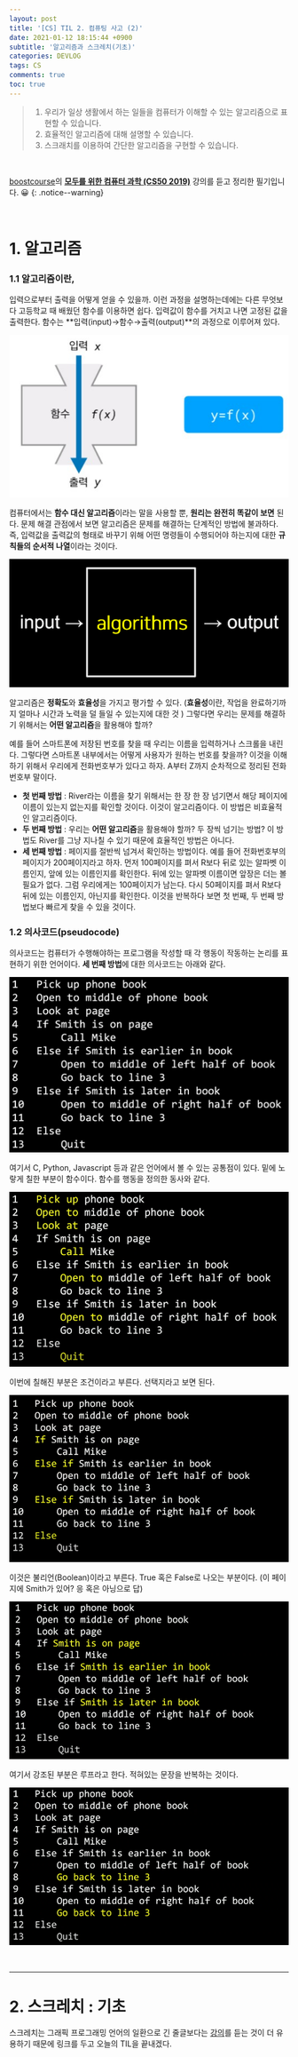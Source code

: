 ```yaml
---
layout: post
title: '[CS] TIL 2. 컴퓨팅 사고 (2)'
date: 2021-01-12 18:15:44 +0900
subtitle: '알고리즘과 스크레치(기초)'
categories: DEVLOG
tags: CS
comments: true
toc: true
---
```


> 1. 우리가 일상 생활에서 하는 일들을 컴퓨터가 이해할 수 있는 알고리즘으로 표현할 수 있습니다.
> 2. 효율적인 알고리즘에 대해 설명할 수 있습니다.
> 3. 스크래치를 이용하여 간단한 알고리즘을 구현할 수 있습니다.

<br>

[boostcourse](https://www.boostcourse.org/)의 **[모두를 위한 컴퓨터 과학 (CS50 2019)](https://www.boostcourse.org/cs112/joinLectures/43415)** 강의를 듣고 정리한 필기입니다. 😀 
{: .notice--warning}

<br>

# 1. 알고리즘

### 1.1 알고리즘이란,

입력으로부터 출력을 어떻게 얻을 수 있을까. 이런 과정을 설명하는데에는 다른 무엇보다 고등학교 때 배웠던 함수를 이용하면 쉽다. 입력값이 함수를 거치고 나면 고정된 값을 출력한다. 함수는 **입력(input)→함수→출력(output)**의 과정으로 이루어져 있다.

![title](/assets/img/DEVLOG/CS/TIL2/2021-01-12-CS-TIL2-1.png)

컴퓨터에서는 **함수 대신 알고리즘**이라는 말을 사용할 뿐, **원리는 완전히 똑같이 보면** 된다. 문제 해결 관점에서 보면 알고리즘은 문제를 해결하는 단계적인 방법에 불과하다. 즉, 입력값을 출력값의 형태로 바꾸기 위해 어떤 명령들이 수행되어야 하는지에 대한 **규칙들의 순서적 나열**이라는 것이다.

![title](/assets/img/DEVLOG/CS/TIL2/2021-01-12-CS-TIL2-2.png)

알고리즘은 **정확도**와 **효율성**을 가지고 평가할 수 있다. (**효율성**이란, 작업을 완료하기까지 얼마나 시간과 노력을 덜 들일 수 있는지에 대한 것 ) 그렇다면 우리는 문제를 해결하기 위해서는 **어떤 알고리즘**을 활용해야 할까? 

예를 들어 스마트폰에 저장된 번호를 찾을 때 우리는 이름을 입력하거나 스크롤을 내린다. 그렇다면 스마트폰 내부에서는 어떻게 사용자가 원하는 번호를 찾을까? 이것을 이해하기 위해서 우리에게 전화번호부가 있다고 하자. A부터 Z까지 순차적으로 정리된 전화번호부 말이다. 

- **첫 번째 방법** : River라는 이름을 찾기 위해서는 한 장 한 장 넘기면서 해당 페이지에 이름이 있는지 없는지를 확인할 것이다. 이것이 알고리즘이다. 이 방법은 비효율적인 알고리즘이다. 
- **두 번째 방법** : 우리는 **어떤 알고리즘**을 활용해야 할까? 두 장씩 넘기는 방법? 이 방법도 River를 그냥 지나칠 수 있기 때문에 효율적인 방법은 아니다.
- **세 번째 방법** : 페이지를 절반씩 넘겨서 확인하는 방법이다. 예를 들어 전화번호부의 페이지가 200페이지라고 하자. 먼저 100페이지를 펴서 R보다 뒤로 있는 알파벳 이름인지, 앞에 있는 이름인지를 확인한다. 뒤에 있는 알파벳 이름이면 앞장은 더는 볼 필요가 없다. 그럼 우리에게는 100페이지가 남는다. 다시 50페이지를 펴서 R보다 뒤에 있는 이름인지, 아닌지를 확인한다. 이것을 반복하다 보면 첫 번째, 두 번째 방법보다 빠르게 찾을 수 있을 것이다.

### 1.2 의사코드(pseudocode)

의사코드는 컴퓨터가 수행해야하는 프로그램을 작성할 때 각 행동이 작동하는 논리를 표현하기 위한 언어이다. **세 번째 방법**에 대한 의사코드는 아래와 같다.

![title](/assets/img/DEVLOG/CS/TIL2/2021-01-12-CS-TIL2-3.png)

여기서 C, Python, Javascript 등과 같은 언어에서 볼 수 있는 공통점이 있다. 밑에 노랗게 칠한 부분이 함수이다. 함수를 행동을 정의한 동사와 같다.

![title](/assets/img/DEVLOG/CS/TIL2/2021-01-12-CS-TIL2-4.png)

이번에 칠해진 부분은 조건이라고 부른다. 선택지라고 보면 된다.

![title](/assets/img/DEVLOG/CS/TIL2/2021-01-12-CS-TIL2-5.png)

이것은 불리언(Boolean)이라고 부른다. True 혹은 False로 나오는 부분이다. (이 페이지에 Smith가 있어? 응 혹은 아닝으로 답) 

![title](/assets/img/DEVLOG/CS/TIL2/2021-01-12-CS-TIL2-6.png)

여기서 강조된 부분은 루프라고 한다. 적혀있는 문장을 반복하는 것이다.

![title](/assets/img/DEVLOG/CS/TIL2/2021-01-12-CS-TIL2-7.png)

<br>

***

# 2. 스크레치 : 기초

 

스크레치는 그래픽 프로그래밍 언어의 일환으로 긴 줄글보다는 [강의](https://www.boostcourse.org/cs112/lecture/119000/)를 듣는 것이 더 유용하기 때문에 링크를 두고 오늘의 TIL을 끝내겠다.